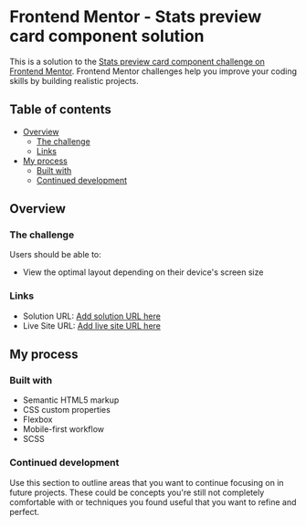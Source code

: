 # Frontend Mentor - Stats preview card component solution

This is a solution to the [Stats preview card component challenge on Frontend Mentor](https://www.frontendmentor.io/challenges/stats-preview-card-component-8JqbgoU62). Frontend Mentor challenges help you improve your coding skills by building realistic projects. 

## Table of contents

- [Overview](#overview)
  - [The challenge](#the-challenge)
  - [Links](#links)
- [My process](#my-process)
  - [Built with](#built-with)
  - [Continued development](#continued-development)

## Overview

### The challenge

Users should be able to:

- View the optimal layout depending on their device's screen size

### Links

- Solution URL: [Add solution URL here](https://github.com/jewelsonmyjeans/stats-preview-card)
- Live Site URL: [Add live site URL here](https://jewelsonmyjeans.github.io/stats-preview-card/)

## My process

### Built with

- Semantic HTML5 markup
- CSS custom properties
- Flexbox
- Mobile-first workflow
- SCSS

### Continued development

Use this section to outline areas that you want to continue focusing on in future projects. These could be concepts you're still not completely comfortable with or techniques you found useful that you want to refine and perfect.
